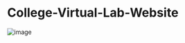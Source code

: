 # College-Virtual-Lab-Website
![image](https://github.com/user-attachments/assets/884ab577-36a2-4905-ba18-8efbd56f492a)
